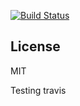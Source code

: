 
[![Build Status](https://travis-ci.org/douglasquintanilha/node-express-mongoose-demo.svg?branch=master)](https://travis-ci.org/douglasquintanilha/node-express-mongoose-demo)



## License
MIT

Testing travis